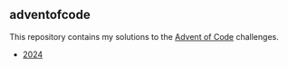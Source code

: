 ## adventofcode

This repository contains my solutions to the [Advent of Code](https://adventofcode.com/) challenges.

- [2024](https://adventofcode.com/2024)